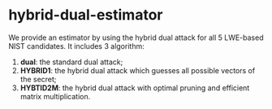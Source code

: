 # hybrid-dual-estimator

We provide an estimator by using the hybrid dual attack for all 5 LWE-based NIST candidates.
It includes 3 algorithm:
1. **dual**: the standard dual attack;
2. **HYBRID1**: the hybrid dual attack which guesses all possible vectors of the secret;
3. **HYBTID2M**: the hybrid dual attack with optimal pruning and efficient matrix multiplication.


